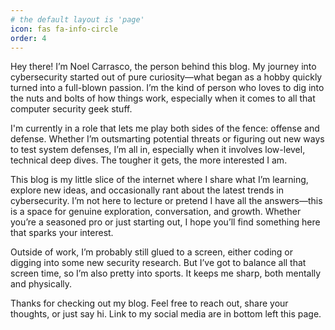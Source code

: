 ```yaml
---
# the default layout is 'page'
icon: fas fa-info-circle
order: 4
---
```


Hey there! I’m Noel Carrasco, the person behind this blog. My journey into cybersecurity started out of pure curiosity—what began as a hobby quickly turned into a full-blown passion. I’m the kind of person who loves to dig into the nuts and bolts of how things work, especially when it comes to all that computer security geek stuff.

I'm currently in a role that lets me play both sides of the fence: offense and defense. Whether I’m outsmarting potential threats or figuring out new ways to test system defenses, I’m all in, especially when it involves low-level, technical deep dives. The tougher it gets, the more interested I am.

This blog is my little slice of the internet where I share what I’m learning, explore new ideas, and occasionally rant about the latest trends in cybersecurity. I’m not here to lecture or pretend I have all the answers—this is a space for genuine exploration, conversation, and growth. Whether you’re a seasoned pro or just starting out, I hope you’ll find something here that sparks your interest.

Outside of work, I’m probably still glued to a screen, either coding or digging into some new security research. But I’ve got to balance all that screen time, so I’m also pretty into sports. It keeps me sharp, both mentally and physically.

Thanks for checking out my blog. Feel free to reach out, share your thoughts, or just say hi. Link to my social media are in bottom left this page.
